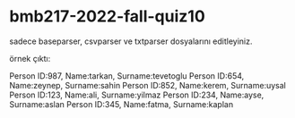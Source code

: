 # bmb217-2022-fall-quiz10

sadece baseparser, csvparser ve txtparser dosyalarını editleyiniz.


örnek çıktı:

Person ID:987, Name:tarkan, Surname:tevetoglu
Person ID:654, Name:zeynep, Surname:sahin
Person ID:852, Name:kerem, Surname:uysal
Person ID:123, Name:ali, Surname:yilmaz
Person ID:234, Name:ayse, Surname:aslan
Person ID:345, Name:fatma, Surname:kaplan

